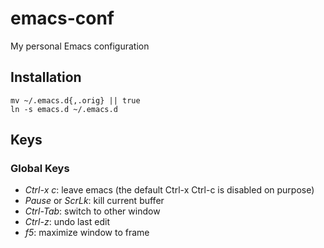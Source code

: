# emacs-conf
My personal Emacs configuration
## Installation
```shell
mv ~/.emacs.d{,.orig} || true
ln -s emacs.d ~/.emacs.d
```
## Keys
### Global Keys
- *Ctrl-x c*: leave emacs (the default Ctrl-x Ctrl-c is disabled on purpose)
- *Pause* or *ScrLk*: kill current buffer
- *Ctrl-Tab*: switch to other window
- *Ctrl-z*: undo last edit
- *f5*: maximize window to frame
